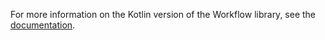 For more information on the Kotlin version of the Workflow library,
 see the [documentation](https://square.github.io/workflow/documentation/kotlin/).
